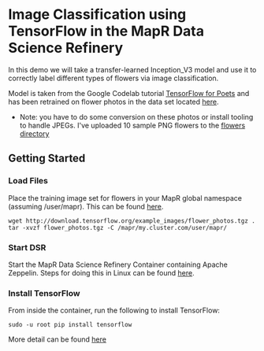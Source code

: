 # Image Classification using TensorFlow in the MapR Data Science Refinery

In this demo we will take a transfer-learned Inception_V3 model and use it to correctly label different types of flowers via image classification.

Model is taken from the Google Codelab tutorial [TensorFlow for Poets](https://codelabs.developers.google.com/codelabs/tensorflow-for-poets/#0) and has been retrained on flower photos in the data set located [here](http://download.tensorflow.org/example_images/flower_photos.tgz).

* Note: you have to do some conversion on these photos or install tooling to handle JPEGs. I've uploaded 10 sample PNG flowers to the [flowers directory](/flowers/)

## Getting Started

### Load Files

Place the training image set for flowers in your MapR global namespace (assuming /user/mapr). This can be found [here](http://download.tensorflow.org/example_images/flower_photos.tgz).

```
wget http://download.tensorflow.org/example_images/flower_photos.tgz .
tar -xvzf flower_photos.tgz -C /mapr/my.cluster.com/user/mapr/
```

### Start DSR

Start the MapR Data Science Refinery Container containing Apache Zeppelin. 
Steps for doing this in Linux can be found [here](https://community.mapr.com/community/products/mapr-converged-platform/data-refinery/blog/2017/12/17/how-to-run-data-science-refinery-from-an-edge-node).

### Install TensorFlow

From inside the container, run the following to install TensorFlow:

```
sudo -u root pip install tensorflow
```

More detail can be found [here](https://community.mapr.com/community/products/mapr-converged-platform/data-refinery/blog/2017/12/04/how-to-using-tensorflow-with-the-mapr-data-science-refinery)








